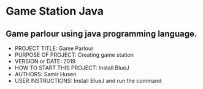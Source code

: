# Game Station Java

## Game parlour using java programming language.

- PROJECT TITLE: Game Parlour
- PURPOSE OF PROJECT: Creating game station
- VERSION or DATE: 2019
- HOW TO START THIS PROJECT: Install BlueJ
- AUTHORS: Samir Husen
- USER INSTRUCTIONS: Install BlueJ and run the command
